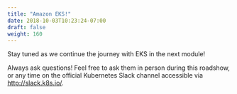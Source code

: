 ```yaml
---
title: "Amazon EKS!"
date: 2018-10-03T10:23:24-07:00
draft: false
weight: 160
---
```


Stay tuned as we continue the journey with EKS in the next module!

Always ask questions!  Feel free to ask them in person during this roadshow, or any time on the official Kubernetes Slack channel accessible via http://slack.k8s.io/.
